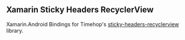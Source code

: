 ## Xamarin Sticky Headers RecyclerView ##
Xamarin.Android Bindings for Timehop's [sticky-headers-recyclerview](https://github.com/timehop/sticky-headers-recyclerview "sticky-headers-recyclerview") library.